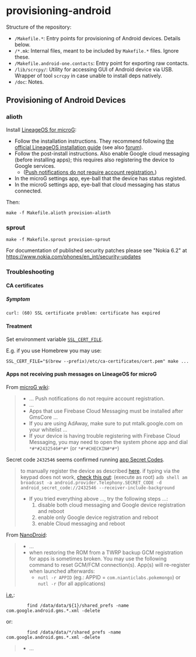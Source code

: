 # provisioning-android

Structure of the repository:
* `/Makefile.*`:
  Entry points for provisioning of Android devices.
  Details below.
* `/*.mk`:
  Internal files, meant to be included by `Makefile.*` files.
  Ignore these.
* `/Makefile.android-one.contacts`:
  Entry point for exporting raw contacts.
* `/lib/scrcpy/`:
  Utility for accessing GUI of Android device via USB.
  Wrapper of tool `scrcpy` in case unable to install deps natively.
* `/doc`:
  Notes.

## Provisioning of Android Devices

### alioth

Install [LineageOS for microG](https://lineage.microg.org):
* Follow the installation instructions.
  They recommend following [the official LineageOS installation guide](https://wiki.lineageos.org/devices/alioth/install)
  (see also [forum](https://forum.xda-developers.com/t/rom-official-alioth-aliothin-12-1-lineageos-19-1.4418635/)).
* Follow the post-install instructions.
  Also enable Google cloud messaging (before installing apps); this requires also registering the device to Google services.
  * ([Push notifications do not require account registration.](https://github.com/microg/GmsCore/wiki/Helpful-Information))
* In the microG settings app,
  eye-ball that the device has status registed.
* In the microG settings app,
  eye-ball that cloud messaging has status connected.

Then:

```
make -f Makefile.alioth provision-alioth
```

### sprout

```
make -f Makefile.sprout provision-sprout
```

For documentation of published security patches please see "Nokia 6.2" at https://www.nokia.com/phones/en_int/security-updates

### Troubleshooting

#### CA certificates

##### Symptom

```
curl: (60) SSL certificate problem: certificate has expired
```

#### Treatment

Set environment variable [`SSL_CERT_FILE`](https://manpages.debian.org/testing/openssl/openssl-env.7ssl.en.html).

E.g. if you use Homebrew you may use:
```
SSL_CERT_FILE="$(brew --prefix)/etc/ca-certificates/cert.pem" make ...
```

#### Apps not receiving push messages on LineageOS for microG

From [microG wiki](https://github.com/microg/GmsCore/wiki/Helpful-Information):
> * ...
>   Push notifications do not require account registration.
> * ...
> * Apps that use Firebase Cloud Messaging must be installed after GmsCore ...
> * If you are using AdAway, make sure to put mtalk.google.com on your whitelist ...
> * If your device is having trouble registering with Firebase Cloud Messaging,
>   you may need to open the system phone app and dial `*#*#2432546#*#*` (or `*#*#CHECKIN#*#*`)

Secret code `2432546` seems confirmed running [app Secret Codes](https://f-droid.org/packages/fr.simon.marquis.secretcodes/).

>   to manually register the device as described [here](https://github.com/microg/android_packages_apps_GmsCore/issues/439#issuecomment-433018720).
>   if typing via the keypad does not work, [check this out](https://github.com/microg/android_packages_apps_GmsCore/issues/660):
>   (execute as root)
>   `adb shell am broadcast -a android.provider.Telephony.SECRET_CODE -d android_secret_code://2432546 --receiver-include-background`
> * If you tried everything above ..., try the following steps ...:
>   1. disable both cloud messaging and Google device registration and reboot
>   2. enable only Google device registration and reboot
>   3. enable Cloud messaging and reboot

From [NanoDroid](https://gitlab.com/Nanolx/NanoDroid/-/blob/feb90370c130c6255d6e920e3facceb640ce8f20/doc/Issues.md#L136-142):
>   * ...
>   * when restoring the ROM from a TWRP backup GCM registration for apps is sometimes broken. You may use the following command to reset GCM/FCM connection(s). App(s) will re-register when launched afterwards:
>      * `nutl -r APPID` (eg.: APPID = `com.nianticlabs.pokemongo`) or `nutl -r` (for all applications)

[i.e.](https://gitlab.com/Nanolx/NanoDroid/-/blob/feb90370c130c6255d6e920e3facceb640ce8f20/Full/system/bin/nanodroid-util#L55-57):
```
		find /data/data/${1}/shared_prefs -name com.google.android.gms.*.xml -delete
```
or:
```
		find /data/data/*/shared_prefs -name com.google.android.gms.*.xml -delete
```

>   * ...
